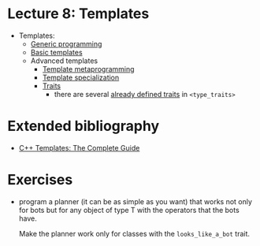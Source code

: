 # Lecture 8: Templates

- Templates: 
    - [Generic programming](http://en.wikipedia.org/wiki/Generic_programming)
    - [Basic templates](http://www.cplusplus.com/doc/tutorial/templates/)
    - Advanced templates
        - [Template metaprogramming](http://en.wikibooks.org/wiki/C%2B%2B_Programming/Templates/Template_Meta-Programming)
        - [Template
          specialization](http://www.cprogramming.com/tutorial/template_specialization.html)
        - [Traits](http://accu.org/index.php/journals/442)
            - there are several [already defined traits](http://www.cplusplus.com/reference/type_traits/) in `<type_traits>`

# Extended bibliography

- [C++ Templates: The Complete
  Guide](http://www.pearsonhighered.com/educator/academic/product/0,1144,0201734842,00.html)

# Exercises

- program a planner (it can be as simple as you want) that works not only for bots but for any
  object of type T with the operators that the bots have. 
  
  Make the planner work only for classes with the `looks_like_a_bot` trait.

